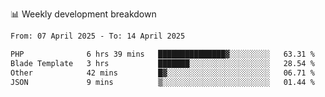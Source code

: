 📊 Weekly development breakdown
<!--START_SECTION:waka-->

```txt
From: 07 April 2025 - To: 14 April 2025

PHP              6 hrs 39 mins   ███████████████▓░░░░░░░░░   63.31 %
Blade Template   3 hrs           ███████░░░░░░░░░░░░░░░░░░   28.54 %
Other            42 mins         █▓░░░░░░░░░░░░░░░░░░░░░░░   06.71 %
JSON             9 mins          ▒░░░░░░░░░░░░░░░░░░░░░░░░   01.44 %
```

<!--END_SECTION:waka-->
